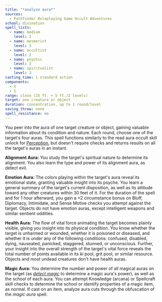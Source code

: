 ```yaml
---
title: "*analyze aura*"
sources:
  - Pathfinder Roleplaying Game Occult Adventures
school: divination
spell_lists:
  - name: medium
    level: 2
  - name: mesmerist
    level: 3
  - name: occultist
    level: 2
  - name: psychic
    level: 3
  - name: spiritualist
    level: 3
casting_time: 1 standard action
components:
  - V
  - S
range: close (25 ft. + 5 ft./2 levels)
target: one creature or object
duration: concentration, up to 1 round/level
saving_throw: none
spell_resistance: no
---
```


You peer into the aura of one target creature or object, gaining valuable information about its condition and nature. Each round, choose one of the target's four auras. This spell functions similarly to the read aura occult skill unlock for [Perception](/skills/perception), but doesn't require checks and returns results on all the target's auras in an instant.

**Alignment Aura:** You study the target's spiritual nature to determine its alignment. You also learn the type and power of its alignment aura, as detect evil.

**Emotion Aura:** The colors playing within the target's aura reveal its emotional state, granting valuable insight into its psyche. You learn a general summary of the target's current disposition, as well as its attitude toward any other creatures within 30 feet of it. For the duration of the spell and for 1 hour afterward, you gain a +2 circumstance bonus on Bluff, Diplomacy, Intimidate, and Sense Motive checks you attempt against the target. Objects do not have emotion auras, except intelligent weapons and similar sentient oddities.

**Health Aura:** The flow of vital force animating the target becomes plainly visible, giving you insight into its physical condition. You know whether the target is unharmed or wounded, whether it is poisoned or diseased, and whether it is under any of the following conditions: confused, disabled, dying, nauseated, panicked, staggered, stunned, or unconscious. Further, your insight into the overall strength of the target's vital force reveals the total number of points available in its *ki* pool, grit pool, or similar resource. Objects and most undead creatures don't have health auras.

**Magic Aura:** You determine the number and power of all magical auras on the target (as [*detect magic*](/spells/detect-magic/) to determine a magic aura's power), as well as the school of each aura. You can attempt Knowledge (arcana) or Spellcraft skill checks to determine the school or identify properties of a magic item, as normal. If cast on an item, analyze aura cuts through the obfuscation of the *magic aura* spell.
